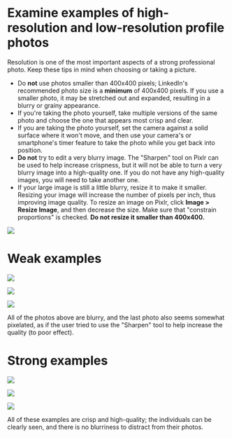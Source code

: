# Examine examples of high-resolution and low-resolution profile photos

Resolution is one of the most important aspects of a strong professional photo. Keep these tips in mind when choosing or taking a picture.

- Do **not** use photos smaller than 400x400 pixels; LinkedIn's recommended photo size is a **minimum** of 400x400 pixels. If you use a smaller photo, it may be stretched out and expanded, resulting in a blurry or grainy appearance.
- If you're taking the photo yourself, take multiple versions of the same photo and choose the one that appears most crisp and clear.
- If you are taking the photo yourself, set the camera against a solid surface where it won't move, and then use your camera's or smartphone's timer feature to take the photo while you get back into position.
- **Do not** try to edit a very blurry image. The "Sharpen" tool on Pixlr can be used to help increase crispness, but it will not be able to turn a very blurry image into a high-quality one. If you do not have any high-quality images, you will need to take another one.
- If your large image is still a little blurry, resize it to make it smaller. Resizing your image will increase the number of pixels per inch, thus improving image quality. To resize an image on Pixlr, click **Image > Resize Image**, and then decrease the size. Make sure that "constrain proportions" is checked. **Do not resize it smaller than 400x400.**

![](https://cdn.filestackcontent.com/bMYF8HcLQMWQ6fZdHY42)

# Weak examples

![](https://cdn.filestackcontent.com/RbJOkTCkTGrY6cv4B0Yg)

![](https://cdn.filestackcontent.com/Yhp4N9L9Skukb1lsFa3n)

![](https://cdn.filestackcontent.com/CizEPneSnOW40nG3zbOZ)

All of the photos above are blurry, and the last photo also seems somewhat pixelated, as if the user tried to use the "Sharpen" tool to help increase the quality (to poor effect).

# Strong examples

![](https://cdn.filestackcontent.com/SBunKu0kRMqf2qM5j3un)

![](https://cdn.filestackcontent.com/zAR7f2DQTj6fMBznBApn)

![](https://cdn.filestackcontent.com/m9M21fTWSs6V9nHucDBg)

All of these examples are crisp and high-quality; the individuals can be clearly seen, and there is no blurriness to distract from their photos.

